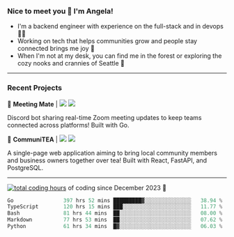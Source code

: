 ### Nice to meet you 👋 I'm Angela!

- I'm a backend engineer with experience on the full-stack and in devops 👩‍💻
- Working on tech that helps communities grow and people stay connected brings me joy 🤝
- When I'm not at my desk, you can find me in the forest or exploring the cozy nooks and crannies of Seattle 🧋

---

### Recent Projects

👾 **Meeting Mate** | [![](https://img.shields.io/badge/Code-violet.svg?style=flat-square)](https://github.com/angelajfisher/meeting-mate) [![](https://img.shields.io/badge/Site-violet.svg?style=flat-square)](https://angelajfisher.com/projects/meeting-mate)

Discord bot sharing real-time Zoom meeting updates to keep teams connected across platforms! Built with Go.

🍵 **CommuniTEA** | [![](https://img.shields.io/badge/Code-green.svg?style=flat-square)](https://gitlab.com/angelajfisher/communiTEA) [![](https://img.shields.io/badge/Demo-green.svg?style=flat-square)](https://angelajfisher.gitlab.io/communiTEA/)

A single-page web application aiming to bring local community members and business owners together over tea!  Built with React, FastAPI, and PostgreSQL.

---

<a href="https://wakatime.com/@018c1e94-8745-411f-aea1-f33be044d952"><img src="https://wakatime.com/badge/user/018c1e94-8745-411f-aea1-f33be044d952.svg?style=flat-square" alt="total coding hours" /></a> of coding since December 2023 🌊<br>
<!--START_SECTION:waka-->

```go
Go                397 hrs 52 mins █████████▓░░░░░░░░░░░░░░░   38.94 %
TypeScript        120 hrs 15 mins ███░░░░░░░░░░░░░░░░░░░░░░   11.77 %
Bash              81 hrs 44 mins  ██░░░░░░░░░░░░░░░░░░░░░░░   08.00 %
Markdown          77 hrs 53 mins  ██░░░░░░░░░░░░░░░░░░░░░░░   07.62 %
Python            61 hrs 34 mins  █▓░░░░░░░░░░░░░░░░░░░░░░░   06.03 %
```

<!--END_SECTION:waka--> 
